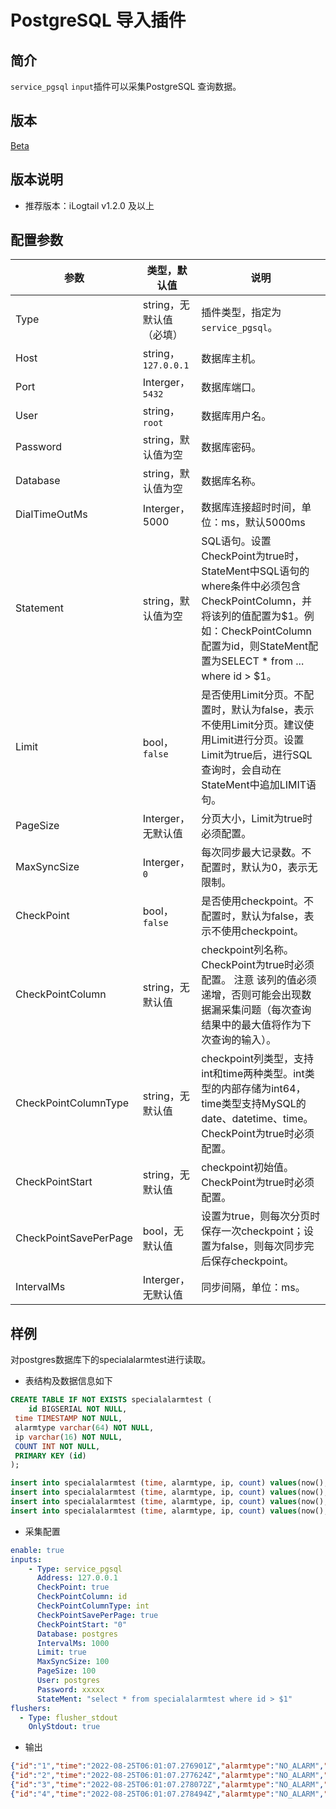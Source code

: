 # PostgreSQL 导入插件

## 简介

`service_pgsql` `input`插件可以采集PostgreSQL 查询数据。

## 版本

[Beta](../../stability-level.md)

## 版本说明

* 推荐版本：iLogtail v1.2.0 及以上

## 配置参数

| 参数 | 类型，默认值 | 说明 |
| --- | --- | --- |
| Type | string，无默认值（必填） | 插件类型，指定为`service_pgsql`。 |
| Host| string，`127.0.0.1` | 数据库主机。|
| Port | Interger，`5432` | 数据库端口。|
| User | string，`root` | 数据库用户名。|
| Password | string，默认值为空 | 数据库密码。|
| Database | string，默认值为空 | 数据库名称。|
| DialTimeOutMs | Interger，5000 | 数据库连接超时时间，单位：ms，默认5000ms |
| Statement | string，默认值为空| SQL语句。设置CheckPoint为true时，StateMent中SQL语句的where条件中必须包含CheckPointColumn，并将该列的值配置为$1。例如：CheckPointColumn配置为id，则StateMent配置为SELECT * from ... where id > $1。 |
| Limit | bool，`false`| 是否使用Limit分页。不配置时，默认为false，表示不使用Limit分页。建议使用Limit进行分页。设置Limit为true后，进行SQL查询时，会自动在StateMent中追加LIMIT语句。 |
| PageSize | Interger，无默认值 | 分页大小，Limit为true时必须配置。|
| MaxSyncSize | Interger，`0` | 每次同步最大记录数。不配置时，默认为0，表示无限制。|
| CheckPoint | bool，`false`| 是否使用checkpoint。不配置时，默认为false，表示不使用checkpoint。|
| CheckPointColumn | string，无默认值| checkpoint列名称。 CheckPoint为true时必须配置。 注意 该列的值必须递增，否则可能会出现数据漏采集问题（每次查询结果中的最大值将作为下次查询的输入）。|
| CheckPointColumnType | string，无默认值| checkpoint列类型，支持int和time两种类型。int类型的内部存储为int64，time类型支持MySQL的date、datetime、time。 CheckPoint为true时必须配置。|
| CheckPointStart | string，无默认值| checkpoint初始值。CheckPoint为true时必须配置。|
| CheckPointSavePerPage | bool，无默认值| 设置为true，则每次分页时保存一次checkpoint；设置为false，则每次同步完后保存checkpoint。|
| IntervalMs | Interger，无默认值| 同步间隔，单位：ms。|

## 样例

对postgres数据库下的specialalarmtest进行读取。

* 表结构及数据信息如下

```sql
CREATE TABLE IF NOT EXISTS specialalarmtest (
    id BIGSERIAL NOT NULL, 
 time TIMESTAMP NOT NULL, 
 alarmtype varchar(64) NOT NULL, 
 ip varchar(16) NOT NULL, 
 COUNT INT NOT NULL, 
 PRIMARY KEY (id)
);

insert into specialalarmtest (time, alarmtype, ip, count) values(now(), 'NO_ALARM', '10.10.***.***', 0);
insert into specialalarmtest (time, alarmtype, ip, count) values(now(), 'NO_ALARM', '10.10.***.***', 1);
insert into specialalarmtest (time, alarmtype, ip, count) values(now(), 'NO_ALARM', '10.10.***.***', 2);
insert into specialalarmtest (time, alarmtype, ip, count) values(now(), 'NO_ALARM', '10.10.***.***', 3);
```

* 采集配置

```yaml
enable: true
inputs:
    - Type: service_pgsql
      Address: 127.0.0.1
      CheckPoint: true
      CheckPointColumn: id
      CheckPointColumnType: int
      CheckPointSavePerPage: true
      CheckPointStart: "0"
      Database: postgres
      IntervalMs: 1000
      Limit: true
      MaxSyncSize: 100
      PageSize: 100
      User: postgres
      Password: xxxxx 
      StateMent: "select * from specialalarmtest where id > $1"
flushers:
  - Type: flusher_stdout
    OnlyStdout: true
```

* 输出

```json
{"id":"1","time":"2022-08-25T06:01:07.276901Z","alarmtype":"NO_ALARM","ip":"10.10.***.***","count":"0","__time__":"1661416452"}
{"id":"2","time":"2022-08-25T06:01:07.277624Z","alarmtype":"NO_ALARM","ip":"10.10.***.***","count":"1","__time__":"1661416452"}
{"id":"3","time":"2022-08-25T06:01:07.278072Z","alarmtype":"NO_ALARM","ip":"10.10.***.***","count":"2","__time__":"1661416452"}
{"id":"4","time":"2022-08-25T06:01:07.278494Z","alarmtype":"NO_ALARM","ip":"10.10.***.***","count":"3","__time__":"1661416452"}
```
